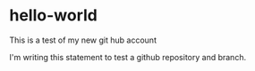 # hello-world
This is a test of my new git hub account

I'm writing this statement to test a github repository and branch.
